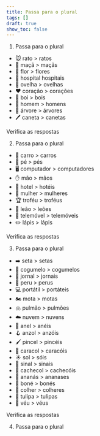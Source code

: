 ```yaml
---
title: Passa para o plural
tags: []
draft: true
show_toc: false
---
```

1. Passa para o plural

- <e-moji>🐭</e-moji> rato > <e-answer readonly>ratos</e-answer>
- <e-moji>🍏</e-moji> maçã > <e-answer>maçãs</e-answer>
- <e-moji>🌸</e-moji> flor > <e-answer>flores</e-answer>
- <e-moji>🏥</e-moji> hospital <e-answer>hospitais</e-answer>
- <e-moji>🐑</e-moji> ovelha > <e-answer>ovelhas</e-answer>
- <e-moji>❤️</e-moji> coração > <e-answer>corações</e-answer>
- <e-moji>🐂</e-moji> boi > <e-answer>bois</e-answer>
- <e-moji>👨</e-moji> homem > <e-answer>homens</e-answer>
- <e-moji>🌳</e-moji> árvore > <e-answer>árvores</e-answer>
- <e-moji>🖊️</e-moji> caneta > <e-answer>canetas</e-answer> 

<e-validate>Verifica as respostas</e-validate>

2. Passa para o plural
   
- <e-moji>🚗</e-moji> carro > <e-answer>carros</e-answer>
- <e-moji>🦶</e-moji> pé >  <e-answer>pés</e-answer>
- <e-moji>🖥️</e-moji> computador > <e-answer>computadores</e-answer>
- <e-moji>✋</e-moji> mão > <e-answer>mãos</e-answer>
- <e-moji>🏨</e-moji> hotel > <e-answer>hotéis</e-answer>
- <e-moji>👩</e-moji> mulher > <e-answer>mulheres</e-answer>
- <e-moji>🏆</e-moji> troféu > <e-answer>troféus</e-answer>
- <e-moji>🦁</e-moji> leão > <e-answer>leões</e-answer>
- <e-moji>📱</e-moji> telemóvel > <e-answer>telemóveis</e-answer>
- <e-moji>✏️</e-moji> lápis > <e-answer>lápis</e-answer>

<e-validate>Verifica as respostas</e-validate>

3. Passa para o plural
   
- <e-moji>➡️</e-moji> seta >  <e-answer>setas</e-answer>
- <e-moji>🍄</e-moji> cogumelo > <e-answer>cogumelos</e-answer>
- <e-moji>📰</e-moji> jornal > <e-answer>jornais</e-answer>
- <e-moji>🦃</e-moji> peru > <e-answer>perus</e-answer>
- <e-moji>💻</e-moji> portátil > <e-answer>portáteis</e-answer>
- <e-moji>🏍️</e-moji> mota > <e-answer>motas</e-answer>
- <e-moji>🫁</e-moji> pulmão > <e-answer>pulmões</e-answer>
- <e-moji>☁️</e-moji> nuvem > <e-answer>nuvens</e-answer>
- <e-moji>💍</e-moji> anel > <e-answer>anéis</e-answer>
- <e-moji>🪝</e-moji> anzol > <e-answer>anzóis</e-answer>
- <e-moji>🖌️</e-moji> pincel > <e-answer>pincéis</e-answer>
- <e-moji>🐌</e-moji> caracol > <e-answer>caracóis</e-answer>
- <e-moji>☀️</e-moji> sol > <e-answer>sóis</e-answer>
- <e-moji>🛑</e-moji> sinal > <e-answer>sinais</e-answer>
- <e-moji>🧣</e-moji> cachecol > <e-answer>cachecóis</e-answer>
- <e-moji>🍍</e-moji> ananás > <e-answer>ananases</e-answer>
- <e-moji>🧢</e-moji> boné > <e-answer>bonés</e-answer>
- <e-moji>🥄</e-moji> colher > <e-answer>colheres</e-answer>
- <e-moji>🌷</e-moji> tulipa > <e-answer>tulipas</e-answer>
- <e-moji>👰</e-moji> véu > <e-answer>véus</e-answer>
  
<e-validate>Verifica as respostas</e-validate>

4. Passa para o plural
